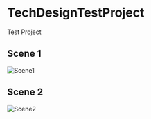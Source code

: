 # TechDesignTestProject
Test Project

## Scene 1
![Scene1](https://github.com/SharipovRus/TechDesignTestProject/assets/106979924/f266b10f-8036-4e5d-8975-b311545aaa3d)

## Scene 2
![Scene2](https://github.com/SharipovRus/TechDesignTestProject/assets/106979924/7f08b3b3-a8e3-4338-9c09-56119844f3bd)

